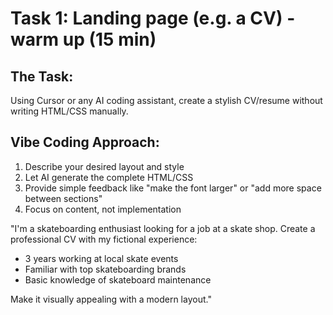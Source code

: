 # Task 1: Landing page (e.g. a CV) - warm up (15 min)

<div class="flex">
<div class="flex-1 pr-4">

## The Task:
Using Cursor or any AI coding assistant, create a stylish CV/resume without writing HTML/CSS manually.

## Vibe Coding Approach:
1. Describe your desired layout and style
2. Let AI generate the complete HTML/CSS
3. Provide simple feedback like "make the font larger" or "add more space between sections"
4. Focus on content, not implementation

</div>
<div class="flex-1 bg-gray-100 p-4 rounded">

"I'm a skateboarding enthusiast looking for a 
job at a skate shop. Create a professional CV
with my fictional experience:
- 3 years working at local skate events
- Familiar with top skateboarding brands
- Basic knowledge of skateboard maintenance

Make it visually appealing with a modern layout."

</div>
</div>

<!-- 
Notes: This exercise demonstrates how vibe coding lets you create polished visual outputs
without needing to know detailed HTML/CSS. Observe how minor adjustments can be made through
natural language rather than code edits.
-->


